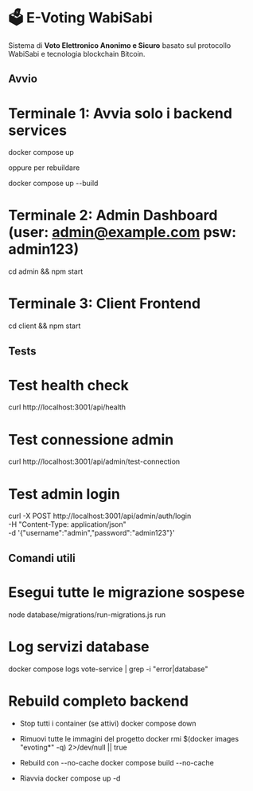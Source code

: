 # 🗳️ E-Voting WabiSabi

Sistema di **Voto Elettronico Anonimo e Sicuro** basato sul protocollo WabiSabi e tecnologia blockchain Bitcoin.

## Avvio

# Terminale 1: Avvia solo i backend services
docker compose up

oppure per rebuildare

docker compose up --build

# Terminale 2: Admin Dashboard  (user: admin@example.com  psw: admin123)
cd admin && npm start

# Terminale 3: Client Frontend
cd client && npm start

## Tests
# Test health check
curl http://localhost:3001/api/health

# Test connessione admin
curl http://localhost:3001/api/admin/test-connection

# Test admin login
curl -X POST http://localhost:3001/api/admin/auth/login \
  -H "Content-Type: application/json" \
  -d '{"username":"admin","password":"admin123"}'


## Comandi utili

# Esegui tutte le migrazione sospese
node database/migrations/run-migrations.js run

# Log servizi database 
 docker compose logs vote-service | grep -i "error\|database"

# Rebuild completo backend
- Stop tutti i container (se attivi)
docker compose down

- Rimuovi tutte le immagini del progetto
docker rmi $(docker images "evoting*" -q) 2>/dev/null || true

- Rebuild con --no-cache
docker compose build --no-cache

- Riavvia
docker compose up -d